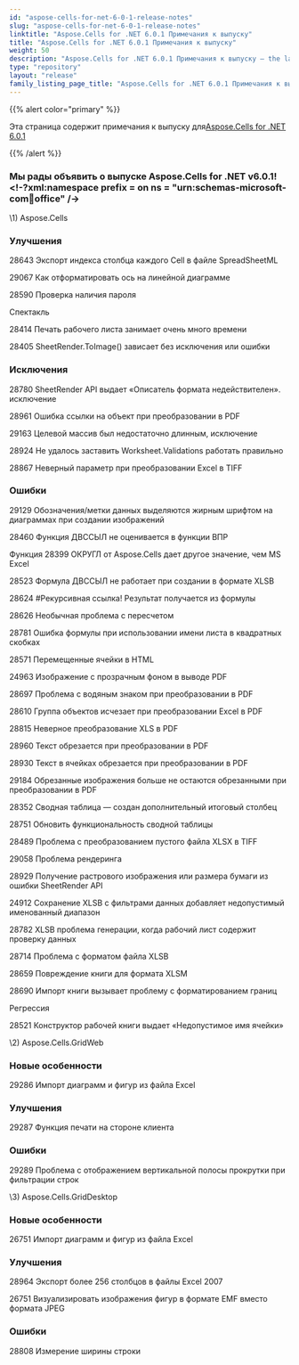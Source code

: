 ```yaml
---
id: "aspose-cells-for-net-6-0-1-release-notes"
slug: "aspose-cells-for-net-6-0-1-release-notes"
linktitle: "Aspose.Cells for .NET 6.0.1 Примечания к выпуску"
title: "Aspose.Cells for .NET 6.0.1 Примечания к выпуску"
weight: 50
description: "Aspose.Cells for .NET 6.0.1 Примечания к выпуску – the latest updates and fixes."
type: "repository"
layout: "release"
family_listing_page_title: "Aspose.Cells for .NET 6.0.1 Примечания к выпуску"
---
```

{{% alert color="primary" %}} 

 Эта страница содержит примечания к выпуску для[Aspose.Cells for .NET 6.0.1](https://releases.aspose.com/cells/net/new-releases/aspose.cells-for-.net-6.0.1/)

{{% /alert %}} 
### **Мы рады объявить о выпуске Aspose.Cells for .NET v6.0.1!<!-?xml:namespace prefix = on ns = "urn:schemas-microsoft-com:office:office" /->**
\1) Aspose.Cells 
### **Улучшения**
 28643 Экспорт индекса столбца каждого Cell в файле SpreadSheetML

 29067 Как отформатировать ось на линейной диаграмме

 28590 Проверка наличия пароля

 Спектакль

 28414 Печать рабочего листа занимает очень много времени

 28405 SheetRender.ToImage() зависает без исключения или ошибки
### **Исключения**
 28780 SheetRender API выдает «Описатель формата недействителен». исключение

 28961 Ошибка ссылки на объект при преобразовании в PDF

 29163 Целевой массив был недостаточно длинным, исключение

 28924 Не удалось заставить Worksheet.Validations работать правильно

 28867 Неверный параметр при преобразовании Excel в TIFF
### **Ошибки**
 29129 Обозначения/метки данных выделяются жирным шрифтом на диаграммах при создании изображений

28460 Функция ДВССЫЛ не оценивается в функции ВПР

 Функция 28399 ОКРУГЛ от Aspose.Cells дает другое значение, чем MS Excel

 28523 Формула ДВССЫЛ не работает при создании в формате XLSB

 28624 #Рекурсивная ссылка! Результат получается из формулы

 28626 Необычная проблема с пересчетом

 28781 Ошибка формулы при использовании имени листа в квадратных скобках

 28571 Перемещенные ячейки в HTML

 24963 Изображение с прозрачным фоном в выводе PDF

 28697 Проблема с водяным знаком при преобразовании в PDF

 28610 Группа объектов исчезает при преобразовании Excel в PDF

 28815 Неверное преобразование XLS в PDF

 28960 Текст обрезается при преобразовании в PDF

 28930 Текст в ячейках обрезается при преобразовании в PDF

 29184 Обрезанные изображения больше не остаются обрезанными при преобразовании в PDF

 28352 Сводная таблица — создан дополнительный итоговый столбец

28751 Обновить функциональность сводной таблицы

 28489 Проблема с преобразованием пустого файла XLSX в TIFF

 29058 Проблема рендеринга

 28929 Получение растрового изображения или размера бумаги из ошибки SheetRender API

 24912 Сохранение XLSB с фильтрами данных добавляет недопустимый именованный диапазон

 28782 XLSB проблема генерации, когда рабочий лист содержит проверку данных

 28714 Проблема с форматом файла XLSB

 28659 Повреждение книги для формата XLSM

 28690 Импорт книги вызывает проблему с форматированием границ

 Регрессия

 28521 Конструктор рабочей книги выдает «Недопустимое имя ячейки»

 \2) Aspose.Cells.GridWeb
### **Новые особенности**
 29286 Импорт диаграмм и фигур из файла Excel
### **Улучшения**
 29287 Функция печати на стороне клиента
### **Ошибки**
 29289 Проблема с отображением вертикальной полосы прокрутки при фильтрации строк

\3) Aspose.Cells.GridDesktop
### **Новые особенности**
26751 Импорт диаграмм и фигур из файла Excel
### **Улучшения**
 28964 Экспорт более 256 столбцов в файлы Excel 2007

 26751 Визуализировать изображения фигур в формате EMF вместо формата JPEG
### **Ошибки**
 28808 Измерение ширины строки
